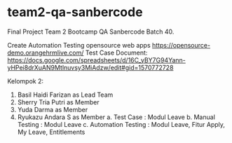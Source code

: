 # team2-qa-sanbercode
Final Project Team 2 Bootcamp QA Sanbercode Batch 40.

Create Automation Testing opensource web apps https://opensource-demo.orangehrmlive.com/
Test Case Document: https://docs.google.com/spreadsheets/d/16C_yBY7G94Yann-yHPei8drXuAN9Mtlnuvsy3MiAdzw/edit#gid=1570772728 

Kelompok 2:
1. Basil Haidi Farizan as Lead Team
2. Sherry Tria Putri as Member
3. Yuda Darma as Member
4. Ryukazu Andara S as Member
    a. Test Case : Modul Leave
    b. Manual Testing : Modul Leave
    c. Automation Testing : Modul Leave,  Fitur Apply, My Leave, Entitlements